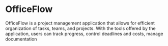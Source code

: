 # OfficeFlow
OfficeFlow is a project management application that allows for efficient organization of tasks, teams, and projects. With the tools offered by the application, users can track progress, control deadlines and costs, manage documentation
